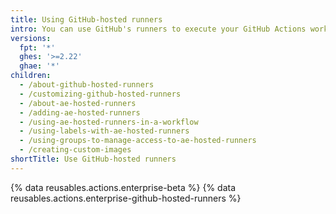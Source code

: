 ```yaml
---
title: Using GitHub-hosted runners
intro: You can use GitHub's runners to execute your GitHub Actions workflows.
versions:
  fpt: '*'
  ghes: '>=2.22'
  ghae: '*'
children:
  - /about-github-hosted-runners
  - /customizing-github-hosted-runners
  - /about-ae-hosted-runners
  - /adding-ae-hosted-runners
  - /using-ae-hosted-runners-in-a-workflow
  - /using-labels-with-ae-hosted-runners
  - /using-groups-to-manage-access-to-ae-hosted-runners
  - /creating-custom-images
shortTitle: Use GitHub-hosted runners
---
```

{% data reusables.actions.enterprise-beta %}
{% data reusables.actions.enterprise-github-hosted-runners %}
